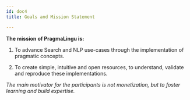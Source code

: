 ```yaml
---
id: doc4
title: Goals and Mission Statement

---
```


 
**The mission of PragmaLingu is:**

1. To advance Search and NLP use-cases through the implementation of pragmatic concepts.

2. To create simple, intuitive and open resources, to understand, validate and reproduce these implementations.

*The main motivator for the participants is not monetization, but to foster learning and build expertise.*
